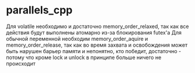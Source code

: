 # parallels_cpp
Для volatile необходимо и достаточно memory_order_relaxed, так как все действия будут выполнены атомарно из-за блокирования futex'a
Для обычной переменной необходим memory_order_aquire и memory_order_release, так как во время захвата и освобождения может быть нарушен барьер памяти и непонятно, кто победит,
достаточно - потому что кроме lock и unlock в принципе больше ничего не происходит
